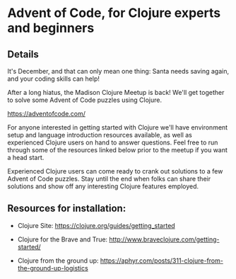 # Advent of Code, for Clojure experts and beginners

## Details

It's December, and that can only mean one thing: Santa needs saving again, and your coding skills can help!

After a long hiatus, the Madison Clojure Meetup is back! We'll get together to solve some Advent of Code puzzles using Clojure.

https://adventofcode.com/

For anyone interested in getting started with Clojure we'll have environment setup and language introduction resources available, as well as experienced Clojure users on hand to answer questions. Feel free to run through some of the resources linked below prior to the meetup if you want a head start.

Experienced Clojure users can come ready to crank out solutions to a few Advent of Code puzzles. Stay until the end when folks can share their solutions and show off any interesting Clojure features employed.

## Resources for installation:

- Clojure Site: https://clojure.org/guides/getting_started

- Clojure for the Brave and True: http://www.braveclojure.com/getting-started/

- Clojure from the ground up: https://aphyr.com/posts/311-clojure-from-the-ground-up-logistics
